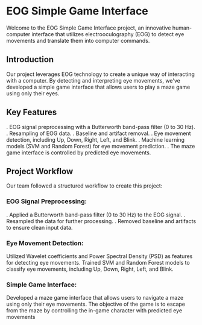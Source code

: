 # EOG Simple Game Interface
Welcome to the EOG Simple Game Interface project, an innovative human-computer interface that utilizes electrooculography (EOG) to detect eye movements and translate them into computer commands.

## Introduction
Our project leverages EOG technology to create a unique way of interacting with a computer. By detecting and interpreting eye movements, we've developed a simple game interface that allows users to play a maze game using only their eyes.

## Key Features
. EOG signal preprocessing with a Butterworth band-pass filter (0 to 30 Hz).
. Resampling of EOG data.
. Baseline and artifact removal.
. Eye movement detection, including Up, Down, Right, Left, and Blink.
. Machine learning models (SVM and Random Forest) for eye movement prediction.
. The maze game interface is controlled by predicted eye movements.
## Project Workflow
Our team followed a structured workflow to create this project:

### EOG Signal Preprocessing:

. Applied a Butterworth band-pass filter (0 to 30 Hz) to the EOG signal.
. Resampled the data for further processing.
. Removed baseline and artifacts to ensure clean input data.
### Eye Movement Detection:

Utilized Wavelet coefficients and Power Spectral Density (PSD) as features for detecting eye movements.
Trained SVM and Random Forest models to classify eye movements, including Up, Down, Right, Left, and Blink.
### Simple Game Interface:

Developed a maze game interface that allows users to navigate a maze using only their eye movements.
The objective of the game is to escape from the maze by controlling the in-game character with predicted eye movements 
